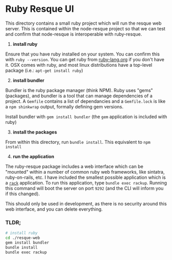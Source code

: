 # Ruby Resque UI

This directory contains a small ruby project which will run the resque web server.  This is contained within the node-resque project so that we can test and confirm that node-resque is interoperable with ruby-resque.

1) **install ruby**

Ensure that you have ruby installed on your system.  You can confirm this with `ruby --version`.  You can get ruby from [ruby-lang.org](https://www.ruby-lang.org) if you don't have it.   OSX comes with ruby, and most linux distributions have a top-level package (i.e.: `apt-get install ruby`)

2) **install bundler**

Bundler is the ruby package manager (think NPM).  Ruby uses "gems" (packages), and bundler is a tool that can manage dependencies of a project.  A `Gemfile` contains a list of dependancies and a `Gemfile.lock` is like a `npm shinkwrap` output, formally defining gem versions.  

Install bundler with `gem install bundler` (the `gem` application is included with ruby)

3) **install the packages**

From within this directory, run `bundle install`.  This equivalent to `npm install`

4) **run the application**

The ruby-resque package includes a web interface which can be "mounted" within a number of common ruby web frameworks, like sintatra, ruby-on-rails, etc.  I have included the smallest possible application which is a [`rack`](http://rack.github.io/) application.  To run this application, type `bundle exec rackup`.  Running this command will boot the server on port `9292` (and the CLI will inform you if this changed).  

This should only be used in development, as there is no security around this web interface, and you can delete everything.

### TLDR;

```bash
# install ruby
cd ./resque-web
gem install bundler
bundle install
bundle exec rackup
```

